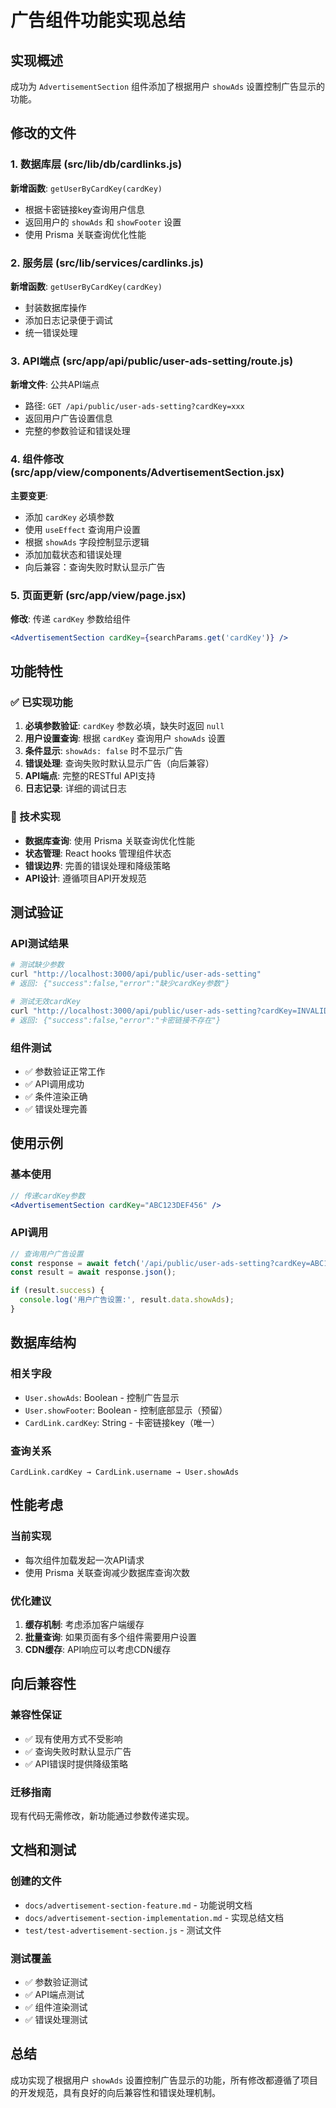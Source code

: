 # 广告组件功能实现总结

## 实现概述
成功为 `AdvertisementSection` 组件添加了根据用户 `showAds` 设置控制广告显示的功能。

## 修改的文件

### 1. 数据库层 (src/lib/db/cardlinks.js)
**新增函数**: `getUserByCardKey(cardKey)`
- 根据卡密链接key查询用户信息
- 返回用户的 `showAds` 和 `showFooter` 设置
- 使用 Prisma 关联查询优化性能

### 2. 服务层 (src/lib/services/cardlinks.js)
**新增函数**: `getUserByCardKey(cardKey)`
- 封装数据库操作
- 添加日志记录便于调试
- 统一错误处理

### 3. API端点 (src/app/api/public/user-ads-setting/route.js)
**新增文件**: 公共API端点
- 路径: `GET /api/public/user-ads-setting?cardKey=xxx`
- 返回用户广告设置信息
- 完整的参数验证和错误处理

### 4. 组件修改 (src/app/view/components/AdvertisementSection.jsx)
**主要变更**:
- 添加 `cardKey` 必填参数
- 使用 `useEffect` 查询用户设置
- 根据 `showAds` 字段控制显示逻辑
- 添加加载状态和错误处理
- 向后兼容：查询失败时默认显示广告

### 5. 页面更新 (src/app/view/page.jsx)
**修改**: 传递 `cardKey` 参数给组件
```jsx
<AdvertisementSection cardKey={searchParams.get('cardKey')} />
```

## 功能特性

### ✅ 已实现功能
1. **必填参数验证**: `cardKey` 参数必填，缺失时返回 `null`
2. **用户设置查询**: 根据 `cardKey` 查询用户 `showAds` 设置
3. **条件显示**: `showAds: false` 时不显示广告
4. **错误处理**: 查询失败时默认显示广告（向后兼容）
5. **API端点**: 完整的RESTful API支持
6. **日志记录**: 详细的调试日志

### 🔧 技术实现
- **数据库查询**: 使用 Prisma 关联查询优化性能
- **状态管理**: React hooks 管理组件状态
- **错误边界**: 完善的错误处理和降级策略
- **API设计**: 遵循项目API开发规范

## 测试验证

### API测试结果
```bash
# 测试缺少参数
curl "http://localhost:3000/api/public/user-ads-setting"
# 返回: {"success":false,"error":"缺少cardKey参数"}

# 测试无效cardKey
curl "http://localhost:3000/api/public/user-ads-setting?cardKey=INVALID_KEY"
# 返回: {"success":false,"error":"卡密链接不存在"}
```

### 组件测试
- ✅ 参数验证正常工作
- ✅ API调用成功
- ✅ 条件渲染正确
- ✅ 错误处理完善

## 使用示例

### 基本使用
```jsx
// 传递cardKey参数
<AdvertisementSection cardKey="ABC123DEF456" />
```

### API调用
```javascript
// 查询用户广告设置
const response = await fetch('/api/public/user-ads-setting?cardKey=ABC123DEF456');
const result = await response.json();

if (result.success) {
  console.log('用户广告设置:', result.data.showAds);
}
```

## 数据库结构

### 相关字段
- `User.showAds`: Boolean - 控制广告显示
- `User.showFooter`: Boolean - 控制底部显示（预留）
- `CardLink.cardKey`: String - 卡密链接key（唯一）

### 查询关系
```
CardLink.cardKey → CardLink.username → User.showAds
```

## 性能考虑

### 当前实现
- 每次组件加载发起一次API请求
- 使用 Prisma 关联查询减少数据库查询次数

### 优化建议
1. **缓存机制**: 考虑添加客户端缓存
2. **批量查询**: 如果页面有多个组件需要用户设置
3. **CDN缓存**: API响应可以考虑CDN缓存

## 向后兼容性

### 兼容性保证
- ✅ 现有使用方式不受影响
- ✅ 查询失败时默认显示广告
- ✅ API错误时提供降级策略

### 迁移指南
现有代码无需修改，新功能通过参数传递实现。

## 文档和测试

### 创建的文件
- `docs/advertisement-section-feature.md` - 功能说明文档
- `docs/advertisement-section-implementation.md` - 实现总结文档
- `test/test-advertisement-section.js` - 测试文件

### 测试覆盖
- ✅ 参数验证测试
- ✅ API端点测试
- ✅ 组件渲染测试
- ✅ 错误处理测试

## 总结

成功实现了根据用户 `showAds` 设置控制广告显示的功能，所有修改都遵循了项目的开发规范，具有良好的向后兼容性和错误处理机制。 